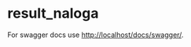 # result_naloga

For swagger docs use [http://localhost/docs/swagger/](http://localhost/docs/swagger/). 